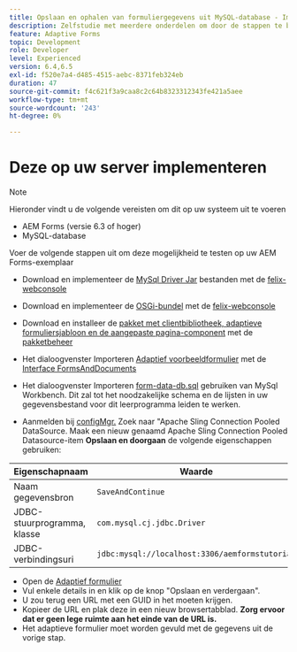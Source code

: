 ```yaml
---
title: Opslaan en ophalen van formuliergegevens uit MySQL-database - Implementeren
description: Zelfstudie met meerdere onderdelen om door de stappen te bladeren die nodig zijn voor het opslaan en ophalen van formuliergegevens
feature: Adaptive Forms
topic: Development
role: Developer
level: Experienced
version: 6.4,6.5
exl-id: f520e7a4-d485-4515-aebc-8371feb324eb
duration: 47
source-git-commit: f4c621f3a9caa8c2c64b8323312343fe421a5aee
workflow-type: tm+mt
source-wordcount: '243'
ht-degree: 0%

---
```


# Deze op uw server implementeren

>[!NOTE]
>
>Hieronder vindt u de volgende vereisten om dit op uw systeem uit te voeren
>
>* AEM Forms (versie 6.3 of hoger)
>* MySQL-database

Voer de volgende stappen uit om deze mogelijkheid te testen op uw AEM Forms-exemplaar

* Download en implementeer de [MySql Driver Jar](assets/mysqldriver.jar) bestanden met de [felix-webconsole](http://localhost:4502/system/console/bundles)
* Download en implementeer de [OSGi-bundel](assets/SaveAndContinue.SaveAndContinue.core-1.0-SNAPSHOT.jar) met de [felix-webconsole](http://localhost:4502/system/console/bundles)
* Download en installeer de [pakket met clientbibliotheek, adaptieve formuliersjabloon en de aangepaste pagina-component](assets/store-and-fetch-af-with-data.zip) met de [pakketbeheer](http://localhost:4502/crx/packmgr/index.jsp)
* Het dialoogvenster Importeren [Adaptief voorbeeldformulier](assets/sample-adaptive-form.zip) met de [Interface FormsAndDocuments](http://localhost:4502/aem/forms.html/content/dam/formsanddocuments)

* Het dialoogvenster Importeren [form-data-db.sql](assets/form-data-db.sql) gebruiken van MySql Workbench. Dit zal tot het noodzakelijke schema en de lijsten in uw gegevensbestand voor dit leerprogramma leiden te werken.
* Aanmelden bij [configMgr.](http://localhost:4502/system/console/configMgr) Zoek naar &quot;Apache Sling Connection Pooled DataSource. Maak een nieuw genaamd Apache Sling Connection Pooled Datasource-item **Opslaan en doorgaan** de volgende eigenschappen gebruiken:

| Eigenschapnaam | Waarde |
| ------------------------|---------------------------------------|
| Naam gegevensbron | `SaveAndContinue` |
| JDBC-stuurprogramma, klasse | `com.mysql.cj.jdbc.Driver` |
| JDBC-verbindingsuri | `jdbc:mysql://localhost:3306/aemformstutorial` |

* Open de [Adaptief formulier](http://localhost:4502/content/dam/formsanddocuments/demostoreandretrieveformdata/jcr:content?wcmmode=disabled)
* Vul enkele details in en klik op de knop &quot;Opslaan en verdergaan&quot;.
* U zou terug een URL met een GUID in het moeten krijgen.
* Kopieer de URL en plak deze in een nieuw browsertabblad. **Zorg ervoor dat er geen lege ruimte aan het einde van de URL is.**
* Het adaptieve formulier moet worden gevuld met de gegevens uit de vorige stap.
